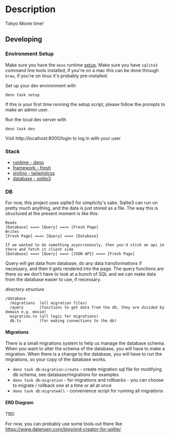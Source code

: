 # Description

Tokyo Movie time!

## Developing

### Environment Setup

Make sure you have the `deno` runtime [setup](https://docs.deno.com/runtime/).
Make sure you have `sqlite3` command line tools installed, if you're on a mac
this can be done through `brew`, if you're on linux it's probably pre-installed.

Set up your dev environment with

```
deno task setup
```

If this is your first time running the setup script, please follow the prompts
to make an admin user.

Run the local dev server with

```
deno task dev
```

Visit http://localhost:8000/login to log in with your user

### Stack

- [runtime - deno](https://deno.land/)
- [framework - fresh](https://fresh.deno.dev)
- [styling - tailwindcss](https://tailwindcss.com)
- [database - sqlite3](https://deno.land/x/sqlite3@0.12.0)

### DB

For now, this project uses sqlite3 for simplicity's sake. Sqlite3 can run on pretty much anything, and the data is just stored as a file. 
The way this is structured at the present moment is like this:

```
Reads
[Database] ===> [Query] ===> [Fresh Page]  
Writes
[Fresh Page] ===> [Query] ===> [Database]

If we wanted to do something asyncronously, then you'd stick an api in there and fetch it client side
[Database] ===> [Query] ===> [JSON API] ===> [Fresh Page]  
```

Query will get data from database, do any data transformations if necessary, and then it gets rendered into the page.
The query functions are there so we don't have to look at a bunch of SQL and we can make data from the database easier to use, if necessary.

*directory structure*

```
/database
  /migrations  (all migration files)
  /query       (functions to get data from the db, they are divided by domain e.g. movie)
  migration.ts (all logic for migrations)
  db.ts        (for making connections to the db)
```

#### Migrations

There is a small migrations system to help us manage the database schema. When you want to alter the schema of the database, you will have to make a migration. When there is a change to the database, you will have to run the migrations, so your copy of the database works.

- `deno task db:migration:create` - create migration sql file for modifying db schema, see database/migrations for examples
- `deno task db:migration` - for migrations and rollbacks - you can choose to migrate / rollback one at a time or all at once
- `deno task db:migrateAll` - convenience script for running all migrations

#### ERD Diagram

TBD

For now, you can probably use some tools out there like https://www.datensen.com/blog/erd-creator-for-sqlite/.
